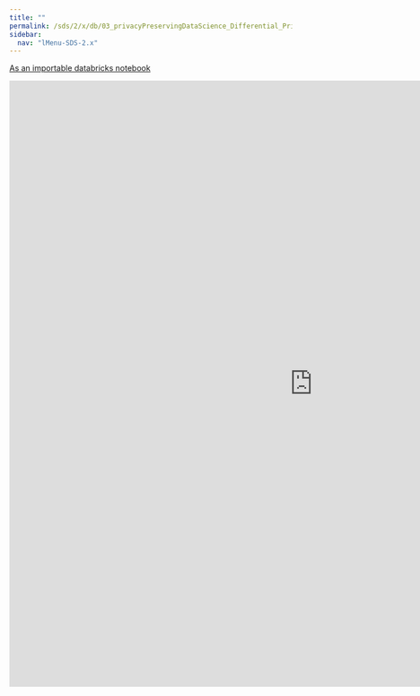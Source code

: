 ```yaml
---
title: ""
permalink: /sds/2/x/db/03_privacyPreservingDataScience_Differential_Privacy/
sidebar:
  nav: "lMenu-SDS-2.x"
---
```


[As an importable databricks notebook](https://lamastex.github.io/scalable-data-science/sds/2/x/db/03_privacyPreservingDataScience_Differential_Privacy.html)

<iframe src="https://lamastex.github.io/scalable-data-science/sds/2/x/db/03_privacyPreservingDataScience_Differential_Privacy" width="1080" height="1080" frameborder="0"></iframe>
